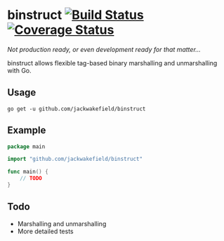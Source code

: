 # binstruct [![Build Status](https://travis-ci.org/jackwakefield/binstruct.svg?branch=master)](https://travis-ci.org/jackwakefield/binstruct) [![Coverage Status](https://coveralls.io/repos/github/jackwakefield/binstruct/badge.svg?branch=master)](https://coveralls.io/github/jackwakefield/binstruct?branch=master)

*Not production ready, or even development ready for that matter...*

binstruct allows flexible tag-based binary marshalling and unmarshalling with Go.

## Usage

```
go get -u github.com/jackwakefield/binstruct
```

## Example

```go
package main

import "github.com/jackwakefield/binstruct"

func main() {
    // TODO
}
```

## Todo

- Marshalling and unmarshalling
- More detailed tests